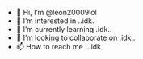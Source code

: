 - 👋 Hi, I’m @leon20009lol
- 👀 I’m interested in ..idk.
- 🌱 I’m currently learning .idk..
- 💞️ I’m looking to collaborate on .idk..
- 📫 How to reach me ...idk

<!---
leon20009lol/leon20009lol is a ✨ special ✨ repository because its `README.md` (this file) appears on your GitHub profile.
You can click the Preview link to take a look at your changes.
--->
